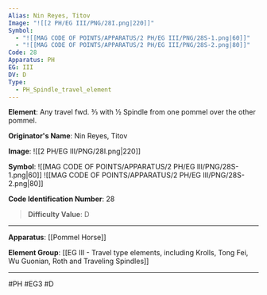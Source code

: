 ```yaml
---
Alias: Nin Reyes, Titov
Image: "![[2 PH/EG III/PNG/28I.png|220]]"
Symbol:
  - "![[MAG CODE OF POINTS/APPARATUS/2 PH/EG III/PNG/28S-1.png|60]]"
  - "![[MAG CODE OF POINTS/APPARATUS/2 PH/EG III/PNG/28S-2.png|80]]"
Code: 28
Apparatus: PH
EG: III
DV: D
Type:
  - PH_Spindle_travel_element
---
```

**Element**: Any travel fwd. 3⁄3 with 1⁄2 Spindle from one pommel over the other pommel.

**Originator's Name**: Nin Reyes, Titov

**Image**:
![[2 PH/EG III/PNG/28I.png|220]]

**Symbol**:
![[MAG CODE OF POINTS/APPARATUS/2 PH/EG III/PNG/28S-1.png|60]]
![[MAG CODE OF POINTS/APPARATUS/2 PH/EG III/PNG/28S-2.png|80]]

**Code Identification Number**: 28

>**Difficulty Value**: D

___
**Apparatus**: [[Pommel Horse]]

**Element Group**: [[EG III - Travel type elements, including Krolls, Tong Fei, Wu Guonian, Roth and Traveling Spindles]]
___
#PH #EG3 #D
